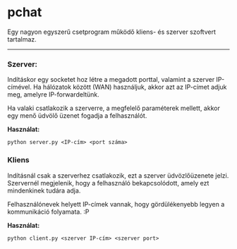 pchat
===================
 Egy nagyon egyszerű csetprogram működő kliens- és szerver szoftvert tartalmaz.<hr>
<h3>Szerver:</h3>
<p>Indításkor egy socketet hoz létre a megadott porttal, valamint a szerver IP-címével. Ha hálózatok között (WAN) használjuk, akkor azt az IP-címet adjuk meg, amelyre IP-forwardeltünk. </p>
<p>Ha valaki csatlakozik a szerverre, a megfelelő paraméterek mellett, akkor egy menő üdvölő üzenet fogadja a felhasználót.</p>
<b>Használat:</b>

    python server.py <IP-cím> <port száma>

<h3>Kliens</h3>
<p>Indításnál csak a szerverhez csatlakozik, ezt a szerver üdvözlőüzenete jelzi. Szervernél megjelenik, hogy a felhasználó bekapcsolódott, amely ezt mindenkinek tudára adja.</p>
<p>Felhasználónevek helyett IP-címek vannak, hogy gördülékenyebb legyen a kommunikáció folyamata. :P</p>
<b>Használat:</b>

    python client.py <szerver IP-cím> <szerver port>
